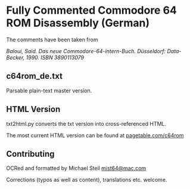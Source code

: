 # Fully Commented Commodore 64 ROM Disassembly (German)

The comments have been taken from

*Baloui, Said. Das neue Commodore-64-intern-Buch. Düsseldorf: Data-Becker, 1990. ISBN 3890113079*

## c64rom_de.txt

Parsable plain-text master version.

## HTML Version

txt2html.py converts the txt version into cross-referenced HTML.

The most current HTML version can be found at [pagetable.com/c64rom](http://pagetable.com/c64rom/c64rom_de.html)

## Contributing

OCRed and formatted by Michael Steil <mist64@mac.com>

Corrections (typos as well as content), translations etc. welcome.
